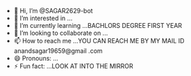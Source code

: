 - 👋 Hi, I’m @SAGAR2629-bot
- 👀 I’m interested in ...
- 🌱 I’m currently learning ...BACHLORS DEGREE FIRST YEAR
- 💞️ I’m looking to collaborate on ...
- 📫 How to reach me ...YOU CAN REACH ME BY MY MAIL ID anandsagar19659@gmail .com
- 😄 Pronouns: ...
- ⚡ Fun fact: ...LOOK AT INTO THE MIRROR 

<!---
SAGAR2629-bot/SAGAR2629-bot is a ✨ special ✨ repository because its `README.md` (this file) appears on your GitHub profile.
You can click the Preview link to take a look at your changes.
--->
